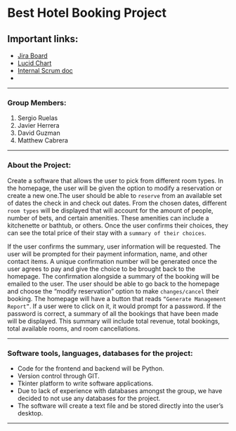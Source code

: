 # Best Hotel Booking Project

## Important links:

- [Jira Board](https://besthotel.atlassian.net/jira/software/projects/KAN/boards/1)
- [Lucid Chart](https://lucid.app/lucidchart/91586ef3-c35f-4402-a4d4-fbec383e4e44/edit?invitationId=inv_9bea5d7a-9031-4a6e-9edb-a6a132e28e08&page=0_0#)
- [Internal Scrum doc](https://docs.google.com/document/d/1A2F4pp4xbDSbvhhBmr5oVJDEP0_kI6hquSftq41booA/edit?tab=t.0)
- 


---

### Group Members:
1. Sergio Ruelas
2. Javier Herrera
3. David Guzman
4. Matthew Cabrera

---

### About the Project:
Create a software that allows the user to pick from different room types. In the homepage, the user will be given the option to modify a reservation or create a new one.The user should be able to `reserve` from an available set of dates the check in and check out dates. From the chosen dates, different `room types` will be displayed that will account for the amount of people, number of bets, and certain amenities. These amenities can include a kitchenette or bathtub, or others. Once the user confirms their choices, they can see the total price of their stay with a `summary of their choices`. 

If the user confirms the summary, user information will be requested. The user will be prompted for their payment information, name, and other contact items. A unique confirmation number will be generated once the user agrees to pay and give the choice to be brought back to the homepage. The confirmation alongside a summary of the booking will be emailed to the user. The user should be able to go back to the homepage and choose the “modify reservation” option to make `changes/cancel` their booking. The homepage will have a button that reads `“Generate Management Report”`. If a user were to click on it, it would prompt for a password. If the password is correct, a summary of all the bookings that have been made will be displayed. This summary will include total revenue, total bookings, total available rooms, and room cancellations.

---

### Software tools, languages, databases for the project:

- Code for the frontend and backend will be Python.
- Version control through GIT.
- Tkinter platform to write software applications.
- Due to lack of experience with databases amongst the group, we have decided to not use any databases for the project. 
- The software will create a text file and be stored directly into the user’s desktop.

---













